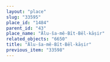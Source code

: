 ```yaml
---
layout: "place"
slug: "33595"
place_id: "1484"
parent_id: "43"
place_name: "Ālu-ša-mê-Bīt-Bēl-kāṣir"
related_objects: "6650"
title: "Ālu-ša-mê-Bīt-Bēl-kāṣir"
previous_item: "33598"
---
```

